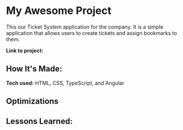 
# My Awesome Project
This our Ticket System application for the company. It is a simple application that allows users to create tickets and assign bookmarks to them.

**Link to project:** 



## How It's Made:

**Tech used:** HTML, CSS, TypeScript, and Angular



## Optimizations



## Lessons Learned:



